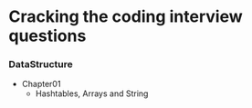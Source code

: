 # Cracking the coding interview questions

### DataStructure
* Chapter01
  * Hashtables, Arrays and String